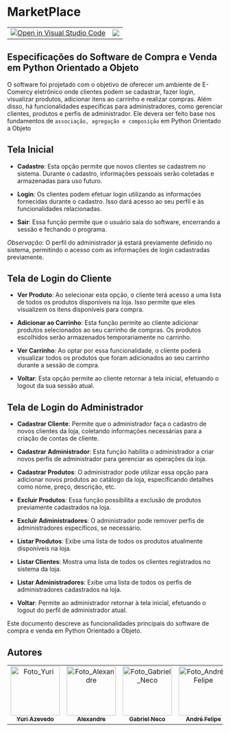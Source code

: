 # MarketPlace

<table>
<tr>
    <td align="center">
        <a href="vscode://open?url=https://github.com/diegorkkj/marketplace">
        <img src="https://classroom.github.com/assets/open-in-vscode-718a45dd9cf7e7f842a935f5ebbe5719a5e09af4491e668f4dbf3b35d5cca122.svg" alt="Open in Visual Studio Code">
        </a>
    </td>
    <td align="center">
        <img src="https://img.shields.io/static/v1?label=STATUS&message=%20EM DESENVOLVIMENTO&color=blue&style=for-the-badge&logo=REACT"/>
    </td>
</tr>
</table>

## Especificações do Software de Compra e Venda em Python Orientado a Objeto

O software foi projetado com o objetivo de oferecer um ambiente de E-Comercy eletrônico onde clientes podem se cadastrar, fazer login, visualizar produtos, adicionar itens ao carrinho e realizar compras. Além disso, há funcionalidades específicas para administradores, como gerenciar clientes, produtos e perfis de administrador.
Ele devera ser feito base nos fundamentos de `associação, agregação e composição` em Python Orientado a Objeto

## Tela Inicial

- **Cadastro**: Esta opção permite que novos clientes se cadastrem no sistema. Durante o cadastro, informações pessoais serão coletadas e armazenadas para uso futuro.

- **Login**: Os clientes podem efetuar login utilizando as informações fornecidas durante o cadastro. Isso dará acesso ao seu perfil e às funcionalidades relacionadas.

- **Sair**: Essa função permite que o usuário saia do software, encerrando a sessão e fechando o programa.

_Observação_: O perfil do administrador já estará previamente definido no sistema, permitindo o acesso com as informações de login cadastradas previamente.

## Tela de Login do Cliente

- **Ver Produto**: Ao selecionar esta opção, o cliente terá acesso a uma lista de todos os produtos disponíveis na loja. Isso permite que eles visualizem os itens disponíveis para compra.

- **Adicionar ao Carrinho**: Esta função permite ao cliente adicionar produtos selecionados ao seu carrinho de compras. Os produtos escolhidos serão armazenados temporariamente no carrinho.

- **Ver Carrinho**: Ao optar por essa funcionalidade, o cliente poderá visualizar todos os produtos que foram adicionados ao seu carrinho durante a sessão de compra.

- **Voltar**: Esta opção permite ao cliente retornar à tela inicial, efetuando o logout da sua sessão atual.

## Tela de Login do Administrador

- **Cadastrar Cliente**: Permite que o administrador faça o cadastro de novos clientes da loja, coletando informações necessárias para a criação de contas de cliente.

- **Cadastrar Administrador**: Esta função habilita o administrador a criar novos perfis de administrador para gerenciar as operações da loja.

- **Cadastrar Produtos**: O administrador pode utilizar essa opção para adicionar novos produtos ao catálogo da loja, especificando detalhes como nome, preço, descrição, etc.

- **Excluir Produtos**: Essa função possibilita a exclusão de produtos previamente cadastrados na loja.

- **Excluir Administradores**: O administrador pode remover perfis de administradores específicos, se necessário.

- **Listar Produtos**: Exibe uma lista de todos os produtos atualmente disponíveis na loja.

- **Listar Clientes**: Mostra uma lista de todos os clientes registrados no sistema da loja.

- **Listar Administradores**: Exibe uma lista de todos os perfis de administradores cadastrados na loja.

- **Voltar**: Permite ao administrador retornar à tela inicial, efetuando o logout do perfil de administrador atual.

Este documento descreve as funcionalidades principais do software de compra e venda em Python Orientado a Objeto.

## Autores

<div align="center">
    <table>
    <tr>
        <td align="center" >
        <a href="https://github.com/Projectyuuri07">
            <img src="https://avatars.githubusercontent.com/Projectyuuri07" width="115px;" alt="Foto_Yuri"/><br>
            <sub>
            <b>Yuri Azevedo</b>
            </sub>
        </a>
        </td>
        <td align="center">
        <a href="https://github.com/vitrolaaotn">
            <img src="https://avatars.githubusercontent.com/vitrolaaotn" width="115px;" alt="Foto_Alexandre"/><br>
            <sub>
            <b>Alexandre</b>
            </sub>
        </a>
        </td>
        <td align="center">
        <a href="https://github.com/1GabsFps">
            <img src="https://avatars.githubusercontent.com/1GabsFps" width="115px;" alt="Foto_Gabriel_Neco"/><br>
            <sub>
            <b>Gabriel Neco</b>
            </sub>
        </a>
        </td>
        <td align="center">
        <a href="https://github.com/DzinnnXn">
            <img src="https://avatars.githubusercontent.com/DzinnnXn" width="115px;" alt="Foto_André_Felipe"/><br>
            <sub>
            <b>André Felipe</b>
            </sub>
        </a>
        </td>
        <td align="center">
        <a href="https://github.com/diegorkkj">
            <img src="https://avatars.githubusercontent.com/diegorkkj" width="115px;" alt="Foto_Diego"/><br>
            <sub>
            <b>Diego</b>
            </sub>
        </a>
        </td>
    </tr>
    </table>
</div>
